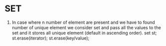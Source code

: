 # SET
1. In case where n number of element are present and we have to found number of unique element we consider set and pass all the values to the set and it stores all unique element (default in ascending order).
set<dattype> st; 
st.erase(iterator);
st.erase(key/value);
